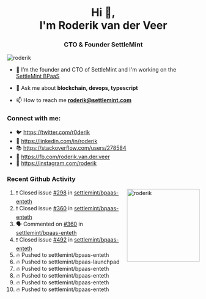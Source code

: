 <h1 align="center">Hi 👋,<br/> I'm Roderik van der Veer</h1>
<h3 align="center">CTO & Founder SettleMint</h3>

<p align="left"> <img src="https://komarev.com/ghpvc/?username=roderik" alt="roderik" /> </p>

- 🔭 I’m the founder and CTO of SettleMint and I'm working on the [SettleMint BPaaS](https://settlemint.com)

- 💬 Ask me about **blockchain, devops, typescript**

- 📫 How to reach me **roderik@settlemint.com**



### Connect with me:

- 🐦 https://twitter.com/r0derik
- 🏢 https://linkedin.com/in/roderik
- 📚 https://stackoverflow.com/users/278584
- 🙊 https://fb.com/roderik.van.der.veer
- 📸 https://instagram.com/roderik

### Recent Github Activity
<img src="https://github-readme-stats.vercel.app/api?username=roderik&show_icons=true&count_private=true" alt="roderik" align="right" height="190" />

<!--START_SECTION:activity-->
1. ❗️ Closed issue [#298](https://github.com/settlemint/bpaas-enteth/issues/298) in [settlemint/bpaas-enteth](https://github.com/settlemint/bpaas-enteth)
2. ❗️ Closed issue [#360](https://github.com/settlemint/bpaas-enteth/issues/360) in [settlemint/bpaas-enteth](https://github.com/settlemint/bpaas-enteth)
3. 🗣 Commented on [#360](https://github.com/settlemint/bpaas-enteth/issues/360) in [settlemint/bpaas-enteth](https://github.com/settlemint/bpaas-enteth)
4. ❗️ Closed issue [#492](https://github.com/settlemint/bpaas-enteth/issues/492) in [settlemint/bpaas-enteth](https://github.com/settlemint/bpaas-enteth)
5. 🔥 Pushed to settlemint/bpaas-enteth
6. 🔥 Pushed to settlemint/bpaas-launchpad
7. 🔥 Pushed to settlemint/bpaas-enteth
8. 🔥 Pushed to settlemint/bpaas-enteth
9. 🔥 Pushed to settlemint/bpaas-enteth
10. 🔥 Pushed to settlemint/bpaas-enteth
<!--END_SECTION:activity-->